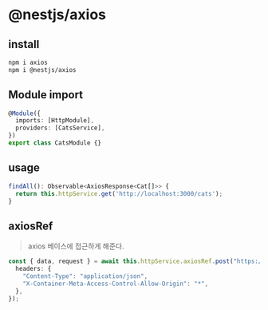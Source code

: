 # @nestjs/axios

## install

```sh
npm i axios
npm i @nestjs/axios
```

## Module import

```ts
@Module({
  imports: [HttpModule],
  providers: [CatsService],
})
export class CatsModule {}
```

## usage

```ts
findAll(): Observable<AxiosResponse<Cat[]>> {
  return this.httpService.get('http://localhost:3000/cats');
}
```

## axiosRef

> axios 베이스에 접근하게 해준다.

```ts
const { data, request } = await this.httpService.axiosRef.post("https://api-identity.infrastructure.cloud.toast.com/v2.0/tokens", body, {
  headers: {
    "Content-Type": "application/json",
    "X-Container-Meta-Access-Control-Allow-Origin": "*",
  },
});
```
